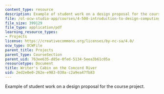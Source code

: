 ```yaml
---
content_type: resource
description: Example of student work on a design proposal for the course project.
file: /ol-ocw-studio-app/courses/4-500-introduction-to-design-computing-fall-2008/2ed2e0e0262ee983030ac2a9ea47fb83_assn1_5.pdf
file_size: 399129
file_type: application/pdf
learning_resource_types:
- Projects
license: https://creativecommons.org/licenses/by-nc-sa/4.0/
ocw_type: OCWFile
parent_title: Projects
parent_type: CourseSection
parent_uid: 763ee635-d85e-0fed-5134-5eea3b61c05a
resourcetype: Document
title: Writer's Cabin on the Concord River
uid: 2ed2e0e0-262e-e983-030a-c2a9ea47fb83
---
```

Example of student work on a design proposal for the course project.